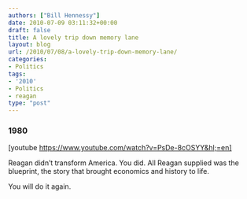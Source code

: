 ```yaml
---
authors: ["Bill Hennessy"]
date: 2010-07-09 03:11:32+00:00
draft: false
title: A lovely trip down memory lane
layout: blog
url: /2010/07/08/a-lovely-trip-down-memory-lane/
categories:
- Politics
tags:
- '2010'
- Politics
- reagan
type: "post"
---
```


### 1980

 

  

[youtube https://www.youtube.com/watch?v=PsDe-8cOSYY&hl;=en]

 

 

Reagan didn’t transform America. You did. All Reagan supplied was the blueprint, the story that brought economics and history to life.

 

You will do it again.
